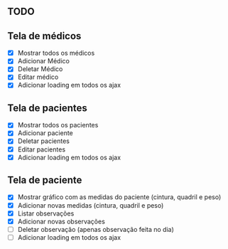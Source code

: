 ## TODO

## Tela de médicos
- [x] Mostrar todos os médicos
- [x] Adicionar Médico
- [x] Deletar Médico
- [x] Editar médico
- [x] Adicionar loading em todos os ajax

## Tela de pacientes
- [x] Mostrar todos os pacientes
- [x] Adicionar paciente
- [x] Deletar pacientes
- [x] Editar pacientes
- [x] Adicionar loading em todos os ajax

## Tela de paciente
- [x] Mostrar gráfico com as medidas do paciente (cintura, quadril e peso)
- [x] Adicionar novas medidas (cintura, quadril e peso)
- [x] Listar observações
- [x] Adicionar novas observações
- [ ] Deletar observação (apenas observação feita no dia)
- [ ] Adicionar loading em todos os ajax
